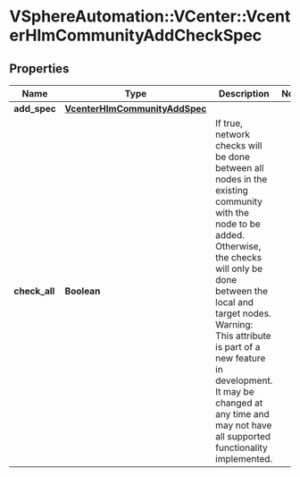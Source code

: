 # VSphereAutomation::VCenter::VcenterHlmCommunityAddCheckSpec

## Properties
Name | Type | Description | Notes
------------ | ------------- | ------------- | -------------
**add_spec** | [**VcenterHlmCommunityAddSpec**](VcenterHlmCommunityAddSpec.md) |  | 
**check_all** | **Boolean** | If true, network checks will be done between all nodes in the existing community with the node to be added. Otherwise, the checks will only be done between the local and target nodes. Warning: This attribute is part of a new feature in development. It may be changed at any time and may not have all supported functionality implemented. | 


